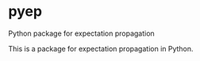 # pyep
Python package for expectation propagation

This is a package for expectation propagation in Python. 
